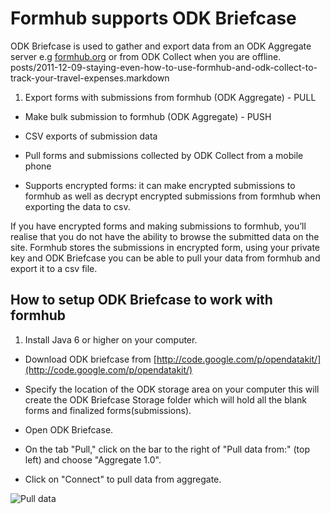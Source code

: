 # Formhub supports ODK Briefcase
ODK Briefcase is used to gather and export data from an ODK Aggregate server e.g [formhub.org](https://formhub.org) or from ODK Collect when you are offline.
posts/2011-12-09-staying-even-how-to-use-formhub-and-odk-collect-to-track-your-travel-expenses.markdown
1.  Export forms with submissions from formhub (ODK Aggregate) - PULL 

*   Make bulk submission to formhub (ODK Aggregate) - PUSH

*  CSV exports of submission data

*  Pull forms and submissions collected by ODK Collect from a mobile phone

*  Supports encrypted forms: it can make encrypted submissions to formhub as well
    as decrypt encrypted submissions from formhub when exporting the data to csv.
     
     
If you have encrypted forms and making submissions to formhub, you’ll realise 
that you do not have the ability to browse the submitted data on the site.
Formhub stores the submissions in encrypted form, using your private key and 
ODK Briefcase you can be able to pull your data from formhub and export it 
to a csv  file.

## How to setup ODK Briefcase to work with formhub

1. Install Java 6 or higher on your computer.

*  Download ODK briefcase from [http://code.google.com/p/opendatakit/](http://code.google.com/p/opendatakit/)

*  Specify the location of the ODK storage area on your computer this will 
   create the ODK Briefcase Storage folder which will hold all the blank
   forms and finalized forms(submissions).
   
*  Open ODK Briefcase.

*  On the tab "Pull," click on the bar to the right of "Pull data from:" 
   (top left) and choose "Aggregate 1.0".
   
*   Click on "Connect" to pull data from aggregate.


![Pull data](/http://www.flickr.com/photos/97973954@N06/9140785103/in/set-72157634333942883)

















